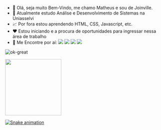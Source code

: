 - 👋 Olá, seja muito Bem-Vindo, me chamo Matheus e sou de Joinville.
- 👀 Atualmente estudo Análise e Desenvolvimento de Sistemas na Uniasselvi
- 📈 Por fora estou aprendendo HTML, CSS, Javascript, etc.
- ❤️ Estou iniciando e a procura de oportunidades para ingressar nessa área de trabalho
- 💬 Me Encontre por aí: <a href="https://www.instagram.com/matheussan_99/" target="_blank"><img src="https://img.shields.io/badge/-Instagram-%23E4405F?style=for-the-badge&logo=instagram&logoColor=white" target="_blank"></a>
<a href="https://www.twitch.tv/god_loki_" target="_blank"><img src="https://img.shields.io/badge/Twitch-9146FF?style=for-the-badge&logo=twitch&logoColor=white" target="_blank"></a>
<a href="mailto:99matheussan@gmail.com"><img src="https://img.shields.io/badge/Gmail-D14836?style=for-the-badge&logo=gmail&logoColor=white" target="_blank"></a>
<a href="https://www.linkedin.com/in/matheus-dos-santos-de-oliveira-6803b1169/" target="_blank"><img src="https://img.shields.io/badge/-LinkedIn-%230077B5?style=for-the-badge&logo=linkedin&logoColor=white" target="_blank"></a>   
</div>

![ok-great](https://user-images.githubusercontent.com/96385768/147521772-5e8713ac-21bb-4e0b-a884-145c6479eac1.gif)


<!---
MatheusSan99/MatheusSan99 is a ✨ special ✨ repository because its `README.md` (this file) appears on your GitHub profile.
You can click the Preview link to take a look at your changes.
--->
<div>
<a href="https://github.com/MatheusSan99">
<img height="180em" src="https://github-readme-stats.vercel.app/api?username=MatheusSan99&show_icons=true&theme=merko&include_all_commits=true&count_private=true"/>
</div>

  ![Snake animation](https://github.com/seu-usuário-aqui/MatheusSan99/blob/output/github-contribution-grid-snake.svg)

